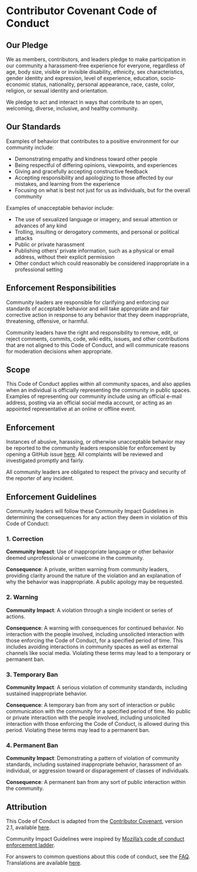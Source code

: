 # Contributor Covenant Code of Conduct

## Our Pledge

We as members, contributors, and leaders pledge to make participation
in our community a harassment-free experience for everyone, regardless
of age, body size, visible or invisible disability, ethnicity, sex
characteristics, gender identity and expression, level of experience,
education, socio-economic status, nationality, personal appearance, race,
caste, color, religion, or sexual identity and orientation.

We pledge to act and interact in ways that contribute to an open, welcoming,
diverse, inclusive, and healthy community.

## Our Standards

Examples of behavior that contributes to a positive environment for our
community include:

* Demonstrating empathy and kindness toward other people
* Being respectful of differing opinions, viewpoints, and experiences
* Giving and gracefully accepting constructive feedback
* Accepting responsibility and apologizing to those affected by our mistakes,
  and learning from the experience
* Focusing on what is best not just for us as individuals, but for the
  overall community

Examples of unacceptable behavior include:

* The use of sexualized language or imagery, and sexual attention or
  advances of any kind
* Trolling, insulting or derogatory comments, and personal or political attacks
* Public or private harassment
* Publishing others’ private information, such as a physical or email address,
  without their explicit permission
* Other conduct which could reasonably be considered inappropriate in a
  professional setting

## Enforcement Responsibilities

Community leaders are responsible for clarifying and enforcing our standards
of acceptable behavior and will take appropriate and fair corrective action in
response to any behavior that they deem inappropriate, threatening, offensive,
or harmful.

Community leaders have the right and responsibility to remove, edit, or reject
comments, commits, code, wiki edits, issues, and other contributions that are not
aligned to this Code of Conduct, and will communicate reasons for moderation
decisions when appropriate.

## Scope

This Code of Conduct applies within all community spaces, and also applies when
an individual is officially representing the community in public spaces. Examples
of representing our community include using an official e-mail address, posting
via an official social media account, or acting as an appointed representative
at an online or offline event.

## Enforcement

Instances of abusive, harassing, or otherwise unacceptable behavior may be reported
to the community leaders responsible for enforcement by opening a GitHub issue
[here](https://github.com/ikostan/SkyLockAssault/issues). All complaints will be
reviewed and investigated promptly and fairly.

All community leaders are obligated to respect the privacy and security of the
reporter of any incident.

## Enforcement Guidelines

Community leaders will follow these Community Impact Guidelines in determining
the consequences for any action they deem in violation of this Code of Conduct:

### 1. Correction

**Community Impact**: Use of inappropriate language or other behavior deemed
unprofessional or unwelcome in the community.

**Consequence**: A private, written warning from community leaders, providing
clarity around the nature of the violation and an explanation of why the behavior
was inappropriate. A public apology may be requested.

### 2. Warning

**Community Impact**: A violation through a single incident or series of actions.

**Consequence**: A warning with consequences for continued behavior. No interaction
with the people involved, including unsolicited interaction with those enforcing the
Code of Conduct, for a specified period of time. This includes avoiding interactions
in community spaces as well as external channels like social media. Violating these
terms may lead to a temporary or permanent ban.

### 3. Temporary Ban

**Community Impact**: A serious violation of community standards, including sustained
inappropriate behavior.

**Consequence**: A temporary ban from any sort of interaction or public communication
with the community for a specified period of time. No public or private interaction
with the people involved, including unsolicited interaction with those enforcing the
Code of Conduct, is allowed during this period. Violating these terms may lead to a
permanent ban.

### 4. Permanent Ban

**Community Impact**: Demonstrating a pattern of violation of community standards,
including sustained inappropriate behavior, harassment of an individual, or aggression
toward or disparagement of classes of individuals.

**Consequence**: A permanent ban from any sort of public interaction within the community.

## Attribution

This Code of Conduct is adapted from the
[Contributor Covenant](https://www.contributor-covenant.org), version 2.1, available
[here](https://www.contributor-covenant.org/version/2/1/code_of_conduct.html).

Community Impact Guidelines were inspired by
[Mozilla’s code of conduct enforcement ladder](https://github.com/mozilla/diversity).

For answers to common questions about this code of conduct, see the 
[FAQ](https://www.contributor-covenant.org/faq). Translations are available
[here](https://www.contributor-covenant.org/translations).
